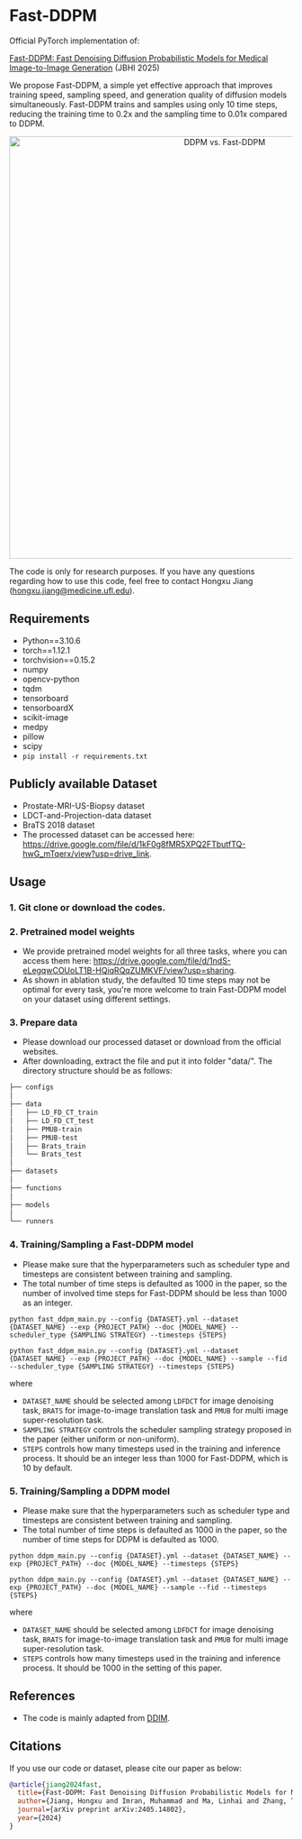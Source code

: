 # Fast-DDPM

Official PyTorch implementation of: 

[Fast-DDPM: Fast Denoising Diffusion Probabilistic Models for Medical Image-to-Image Generation](https://ieeexplore.ieee.org/abstract/document/10979336) (JBHI 2025)

We propose Fast-DDPM, a simple yet effective approach that improves training speed, sampling speed, and generation quality of diffusion models simultaneously. Fast-DDPM trains and samples using only 10 time steps, reducing the training time to 0.2x and the sampling time to 0.01x compared to DDPM.

<p align="center">
  <img src="Overview.png" alt="DDPM vs. Fast-DDPM" width="750">
</p>

The code is only for research purposes. If you have any questions regarding how to use this code, feel free to contact Hongxu Jiang (hongxu.jiang@medicine.ufl.edu).

## Requirements
* Python==3.10.6
* torch==1.12.1
* torchvision==0.15.2
* numpy
* opencv-python
* tqdm
* tensorboard
* tensorboardX
* scikit-image
* medpy
* pillow
* scipy
* `pip install -r requirements.txt`

## Publicly available Dataset
- Prostate-MRI-US-Biopsy dataset
- LDCT-and-Projection-data dataset
- BraTS 2018 dataset
- The processed dataset can be accessed here: https://drive.google.com/file/d/1kF0g8fMR5XPQ2FTbutfTQ-hwG_mTqerx/view?usp=drive_link.

## Usage
### 1. Git clone or download the codes.

### 2. Pretrained model weights
* We provide pretrained model weights for all three tasks, where you can access them here: https://drive.google.com/file/d/1ndS-eLegqwCOUoLT1B-HQiqRQqZUMKVF/view?usp=sharing.
* As shown in ablation study, the defaulted 10 time steps may not be optimal for every task, you're more welcome to train Fast-DDPM model on your dataset using different settings.

### 3. Prepare data
* Please download our processed dataset or download from the official websites.
* After downloading, extract the file and put it into folder "data/". The directory structure should be as follows:

```bash
├── configs
│
├── data
│	├── LD_FD_CT_train
│	├── LD_FD_CT_test
│	├── PMUB-train
│	├── PMUB-test
│	├── Brats_train
│	└── Brats_test
│
├── datasets
│
├── functions
│
├── models
│
└── runners

```

### 4. Training/Sampling a Fast-DDPM model
* Please make sure that the hyperparameters such as scheduler type and timesteps are consistent between training and sampling.
* The total number of time steps is defaulted as 1000 in the paper, so the number of involved time steps for Fast-DDPM should be less than 1000 as an integer.
```
python fast_ddpm_main.py --config {DATASET}.yml --dataset {DATASET_NAME} --exp {PROJECT_PATH} --doc {MODEL_NAME} --scheduler_type {SAMPLING STRATEGY} --timesteps {STEPS}
```
```
python fast_ddpm_main.py --config {DATASET}.yml --dataset {DATASET_NAME} --exp {PROJECT_PATH} --doc {MODEL_NAME} --sample --fid --scheduler_type {SAMPLING STRATEGY} --timesteps {STEPS}
```

where 
- `DATASET_NAME` should be selected among `LDFDCT` for image denoising task, `BRATS` for image-to-image translation task and `PMUB` for multi image super-resolution task.
- `SAMPLING STRATEGY` controls the scheduler sampling strategy proposed in the paper (either uniform or non-uniform).
- `STEPS` controls how many timesteps used in the training and inference process. It should be an integer less than 1000 for Fast-DDPM, which is 10 by default.


### 5. Training/Sampling a DDPM model
* Please make sure that the hyperparameters such as scheduler type and timesteps are consistent between training and sampling.
* The total number of time steps is defaulted as 1000 in the paper, so the number of time steps for DDPM is defaulted as 1000.
```
python ddpm_main.py --config {DATASET}.yml --dataset {DATASET_NAME} --exp {PROJECT_PATH} --doc {MODEL_NAME} --timesteps {STEPS}
```
```
python ddpm_main.py --config {DATASET}.yml --dataset {DATASET_NAME} --exp {PROJECT_PATH} --doc {MODEL_NAME} --sample --fid --timesteps {STEPS}
```

where 
- `DATASET_NAME` should be selected among `LDFDCT` for image denoising task, `BRATS` for image-to-image translation task and `PMUB` for multi image super-resolution task.
- `STEPS` controls how many timesteps used in the training and inference process. It should be 1000 in the setting of this paper.


## References
* The code is mainly adapted from [DDIM](https://github.com/ermongroup/ddim).


## Citations
If you use our code or dataset, please cite our paper as below:
```bibtex
@article{jiang2024fast,
  title={Fast-DDPM: Fast Denoising Diffusion Probabilistic Models for Medical Image-to-Image Generation},
  author={Jiang, Hongxu and Imran, Muhammad and Ma, Linhai and Zhang, Teng and Zhou, Yuyin and Liang, Muxuan and Gong, Kuang and Shao, Wei},
  journal={arXiv preprint arXiv:2405.14802},
  year={2024}
}
```
